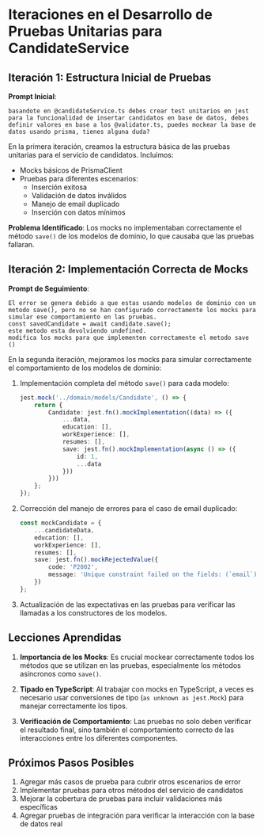 # Iteraciones en el Desarrollo de Pruebas Unitarias para CandidateService

## Iteración 1: Estructura Inicial de Pruebas

**Prompt Inicial**:
```
basandote en @candidateService.ts debes crear test unitarios en jest para la funcionalidad de insertar candidatos en base de datos, debes definir valores en base a los @validator.ts, puedes mockear la base de datos usando prisma, tienes alguna duda?
```

En la primera iteración, creamos la estructura básica de las pruebas unitarias para el servicio de candidatos. Incluimos:

- Mocks básicos de PrismaClient
- Pruebas para diferentes escenarios:
  - Inserción exitosa
  - Validación de datos inválidos
  - Manejo de email duplicado
  - Inserción con datos mínimos

**Problema Identificado**: Los mocks no implementaban correctamente el método `save()` de los modelos de dominio, lo que causaba que las pruebas fallaran.

## Iteración 2: Implementación Correcta de Mocks

**Prompt de Seguimiento**:
```
El error se genera debido a que estas usando modelos de dominio con un metodo save(), pero no se han configurado correctamente los mocks para simular ese comportamiento en las pruebas.
const savedCandidate = await candidate.save();
este metodo esta devolviendo undefined.
modifica los mocks para que implementen correctamente el metodo save ()
```

En la segunda iteración, mejoramos los mocks para simular correctamente el comportamiento de los modelos de dominio:

1. Implementación completa del método `save()` para cada modelo:
   ```typescript
   jest.mock('../domain/models/Candidate', () => {
       return {
           Candidate: jest.fn().mockImplementation((data) => ({
               ...data,
               education: [],
               workExperience: [],
               resumes: [],
               save: jest.fn().mockImplementation(async () => ({
                   id: 1,
                   ...data
               }))
           }))
       };
   });
   ```

2. Corrección del manejo de errores para el caso de email duplicado:
   ```typescript
   const mockCandidate = {
       ...candidateData,
       education: [],
       workExperience: [],
       resumes: [],
       save: jest.fn().mockRejectedValue({
           code: 'P2002',
           message: 'Unique constraint failed on the fields: (`email`)'
       })
   };
   ```

3. Actualización de las expectativas en las pruebas para verificar las llamadas a los constructores de los modelos.

## Lecciones Aprendidas

1. **Importancia de los Mocks**: Es crucial mockear correctamente todos los métodos que se utilizan en las pruebas, especialmente los métodos asíncronos como `save()`.

2. **Tipado en TypeScript**: Al trabajar con mocks en TypeScript, a veces es necesario usar conversiones de tipo (`as unknown as jest.Mock`) para manejar correctamente los tipos.

3. **Verificación de Comportamiento**: Las pruebas no solo deben verificar el resultado final, sino también el comportamiento correcto de las interacciones entre los diferentes componentes.

## Próximos Pasos Posibles

1. Agregar más casos de prueba para cubrir otros escenarios de error
2. Implementar pruebas para otros métodos del servicio de candidatos
3. Mejorar la cobertura de pruebas para incluir validaciones más específicas
4. Agregar pruebas de integración para verificar la interacción con la base de datos real 